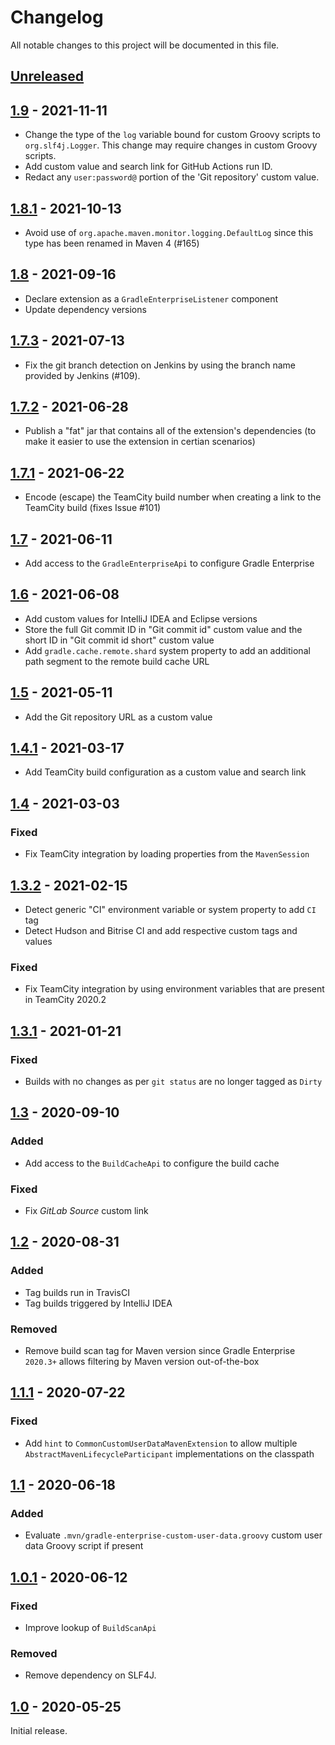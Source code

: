 # Changelog
All notable changes to this project will be documented in this file.

## [Unreleased]

## [1.9] - 2021-11-11
- Change the type of the `log` variable bound for custom Groovy scripts to `org.slf4j.Logger`. This change may require changes in custom Groovy scripts.
- Add custom value and search link for GitHub Actions run ID.
- Redact any `user:password@` portion of the 'Git repository' custom value.

## [1.8.1] - 2021-10-13
- Avoid use of `org.apache.maven.monitor.logging.DefaultLog` since this type has been renamed in Maven 4 (#165)

## [1.8] - 2021-09-16
- Declare extension as a `GradleEnterpriseListener` component
- Update dependency versions

## [1.7.3] - 2021-07-13
- Fix the git branch detection on Jenkins by using the branch name provided by Jenkins (#109).

## [1.7.2] - 2021-06-28
- Publish a "fat" jar that contains all of the extension's dependencies (to make it easier to use the extension in certian scenarios)

## [1.7.1] - 2021-06-22
- Encode (escape) the TeamCity build number when creating a link to the TeamCity build (fixes Issue #101)

## [1.7] - 2021-06-11
- Add access to the `GradleEnterpriseApi` to configure Gradle Enterprise

## [1.6] - 2021-06-08
- Add custom values for IntelliJ IDEA and Eclipse versions
- Store the full Git commit ID in "Git commit id" custom value and the short ID in "Git commit id short" custom value
- Add `gradle.cache.remote.shard` system property to add an additional path segment to the remote build cache URL

## [1.5] - 2021-05-11
- Add the Git repository URL as a custom value

## [1.4.1] - 2021-03-17
- Add TeamCity build configuration as a custom value and search link

## [1.4] - 2021-03-03

### Fixed
- Fix TeamCity integration by loading properties from the `MavenSession`

## [1.3.2] - 2021-02-15
- Detect generic "CI" environment variable or system property to add `CI` tag
- Detect Hudson and Bitrise CI and add respective custom tags and values

### Fixed
- Fix TeamCity integration by using environment variables that are present in TeamCity 2020.2

## [1.3.1] - 2021-01-21
### Fixed
- Builds with no changes as per `git status` are no longer tagged as `Dirty`

## [1.3] - 2020-09-10
### Added
- Add access to the `BuildCacheApi` to configure the build cache

### Fixed
- Fix _GitLab Source_ custom link

## [1.2] - 2020-08-31
### Added
- Tag builds run in TravisCI
- Tag builds triggered by IntelliJ IDEA

### Removed
- Remove build scan tag for Maven version since Gradle Enterprise `2020.3+` allows filtering by Maven version out-of-the-box

## [1.1.1] - 2020-07-22
### Fixed
- Add `hint` to `CommonCustomUserDataMavenExtension` to allow multiple `AbstractMavenLifecycleParticipant` implementations on the classpath

## [1.1] - 2020-06-18
### Added
- Evaluate `.mvn/gradle-enterprise-custom-user-data.groovy` custom user data Groovy script if present

## [1.0.1] - 2020-06-12
### Fixed
- Improve lookup of `BuildScanApi`

### Removed
- Remove dependency on SLF4J.

## [1.0] - 2020-05-25
Initial release.

[Unreleased]: https://github.com/gradle/gradle-enterprise-build-config-samples/compare/common-custom-user-data-maven-extension-1.9...HEAD
[1.9]: https://github.com/gradle/gradle-enterprise-build-config-samples/compare/common-custom-user-data-maven-extension-1.8.1...common-custom-user-data-maven-extension-1.9
[1.8.1]: https://github.com/gradle/gradle-enterprise-build-config-samples/compare/common-custom-user-data-maven-extension-1.8...common-custom-user-data-maven-extension-1.8.1
[1.8]: https://github.com/gradle/gradle-enterprise-build-config-samples/compare/common-custom-user-data-maven-extension-1.7.3...common-custom-user-data-maven-extension-1.8
[1.7.3]: https://github.com/gradle/gradle-enterprise-build-config-samples/compare/common-custom-user-data-maven-extension-1.7.2...common-custom-user-data-maven-extension-1.7.3
[1.7.2]: https://github.com/gradle/gradle-enterprise-build-config-samples/compare/common-custom-user-data-maven-extension-1.7.1...common-custom-user-data-maven-extension-1.7.2
[1.7.1]: https://github.com/gradle/gradle-enterprise-build-config-samples/compare/common-custom-user-data-maven-extension-1.7...common-custom-user-data-maven-extension-1.7.1
[1.7]: https://github.com/gradle/gradle-enterprise-build-config-samples/compare/common-custom-user-data-maven-extension-1.6...common-custom-user-data-maven-extension-1.7
[1.6]: https://github.com/gradle/gradle-enterprise-build-config-samples/compare/common-custom-user-data-maven-extension-1.5...common-custom-user-data-maven-extension-1.6
[1.5]: https://github.com/gradle/gradle-enterprise-build-config-samples/compare/common-custom-user-data-maven-extension-1.4.1...common-custom-user-data-maven-extension-1.5
[1.4.1]: https://github.com/gradle/gradle-enterprise-build-config-samples/compare/common-custom-user-data-maven-extension-1.4...common-custom-user-data-maven-extension-1.4.1
[1.4]: https://github.com/gradle/gradle-enterprise-build-config-samples/compare/common-custom-user-data-maven-extension-1.3.2...common-custom-user-data-maven-extension-1.4
[1.3.2]: https://github.com/gradle/gradle-enterprise-build-config-samples/compare/common-custom-user-data-maven-extension-1.3.1...common-custom-user-data-maven-extension-1.3.2
[1.3.1]: https://github.com/gradle/gradle-enterprise-build-config-samples/compare/common-custom-user-data-maven-extension-1.3...common-custom-user-data-maven-extension-1.3.1
[1.3]: https://github.com/gradle/gradle-enterprise-build-config-samples/compare/common-custom-user-data-maven-extension-1.2...common-custom-user-data-maven-extension-1.3
[1.2]: https://github.com/gradle/gradle-enterprise-build-config-samples/compare/common-custom-user-data-maven-extension-1.1.1...common-custom-user-data-maven-extension-1.2
[1.1.1]: https://github.com/gradle/gradle-enterprise-build-config-samples/compare/common-custom-user-data-maven-extension-1.1...common-custom-user-data-maven-extension-1.1.1
[1.1]: https://github.com/gradle/gradle-enterprise-build-config-samples/compare/common-custom-user-data-maven-extension-1.0.1...common-custom-user-data-maven-extension-1.1
[1.0.1]: https://github.com/gradle/gradle-enterprise-build-config-samples/compare/common-custom-user-data-maven-extension-1.0...common-custom-user-data-maven-extension-1.0.1
[1.0]: https://github.com/gradle/gradle-enterprise-build-config-samples/releases/tag/common-custom-user-data-maven-extension-1.0

